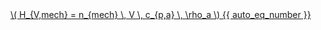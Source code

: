 <a href="/eco2_guide_center/1.%20ECO2%20Logic%20Guide/Hee1_Equation_List.html" class="equation-link" target="_blank" rel="noopener noreferrer">
  \( H_{V,mech} = n_{mech} \, V \, c_{p,a} \, \rho_a \) {{ auto_eq_number }}
</a>
